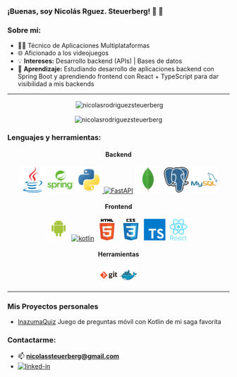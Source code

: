 ### ¡Buenas, soy Nicolás Rguez. Steuerberg! 👋 👋

### Sobre mi:
- 👨‍💻 Técnico de Aplicaciones Multiplataformas
- 🌐 Aficionado a los videojuegos
- 💡 **Intereses:** Desarrollo backend (APIs) | Bases de datos
- 🌱 **Aprendizaje:** Estudiando desarrollo de aplicaciones backend con Spring Boot y aprendiendo frontend con React + TypeScript para dar visibilidad a mis backends

---

<div align="center">
  <p>&nbsp;<img align="center" src="https://github-readme-stats.vercel.app/api?username=nicolasrodriguezsteuerberg&show_icons=true&locale=en" alt="nicolasrodriguezsteuerberg" /></p>
  <p><img align="center" src="https://github-readme-stats.vercel.app/api/top-langs?username=nicolasrodriguezsteuerberg&show_icons=true&locale=es&layout=compact" alt="nicolasrodriguezsteuerberg" /></p>
</div>

### Lenguajes y herramientas:

#### 
<div align="center">
  <h4>Backend</h4>
  <!-- JAVA -->
  <a href="https://www.java.com" target="_blank" rel="noreferrer"> <img src="https://raw.githubusercontent.com/devicons/devicon/master/icons/java/java-original.svg" alt="java" width="60" height="60"/></a>
  <!-- SPRING -->
  <a href="https://spring.io" target="_blank" rel="noreferrer"> <img src="https://raw.githubusercontent.com/devicons/devicon/master/icons/spring/spring-original-wordmark.svg" alt="spring" width="60" height="60"/></a>
  <!-- PYTHON -->
  <a href="https://www.python.org" target="_blank" rel="noreferrer"> <img src="https://raw.githubusercontent.com/devicons/devicon/master/icons/python/python-original.svg" alt="python" width="60" height="60"/> </a>
  <a href="https://fastapi.tiangolo.com/" target="_blank" rel="noreferrer"><img src="https://cdn.jsdelivr.net/npm/simple-icons@latest/icons/fastapi.svg" alt="FastAPI" width="60" height="60"/></a>
  <!-- MONGODB -->
  <a href ="https://www.mongodb.com/es" target="_blank" rel="noreferrer"> <img src="https://github.com/devicons/devicon/blob/master/icons/mongodb/mongodb-original.svg" alt="postgreSQL" width="60" height="60"/></a>
  <!-- POSTGRESQL -->
  <a href = "https://www.postgresql.org/" target="_blank" rel="noreferrer"> <img src="https://github.com/devicons/devicon/blob/master/icons/postgresql/postgresql-original.svg" alt="postgreSQL" width="60" height="60"/></a>
  <!-- MYSQL -->
  <a href="https://www.mysql.com/" target="_blank" rel="noreferrer"><img src="https://raw.githubusercontent.com/devicons/devicon/master/icons/mysql/mysql-original-wordmark.svg" alt="MySQL" width="60" height="60"/></a>
</div>

<div align="center">
  <h4>Frontend</h4>
  <!-- ANDROID -->
  <a href="https://developer.android.com" target="_blank" rel="noreferrer"> <img src="https://raw.githubusercontent.com/devicons/devicon/master/icons/android/android-original-wordmark.svg" alt="android" width="50" height="50"/></a>
  <!-- KOTLIN -->
  <a href="https://kotlinlang.org" target="_blank" rel="noreferrer"> <img src="https://www.vectorlogo.zone/logos/kotlinlang/kotlinlang-icon.svg" alt="kotlin" width="50" height="50"/></a>
  <!-- HTML -->
  <a href="https://www.w3.org/html/" target="_blank" rel="noreferrer"> <img src="https://raw.githubusercontent.com/devicons/devicon/master/icons/html5/html5-original-wordmark.svg" alt="html5" width="50" height="50"/></a>
  <!-- CSS -->
  <a href="https://www.w3schools.com/css/" target="_blank" rel="noreferrer"> <img src="https://raw.githubusercontent.com/devicons/devicon/master/icons/css3/css3-original-wordmark.svg" alt="css3" width="50" height="50"/></a>
  <!-- TypeScript -->
  <a href="https://www.typescriptlang.org/" target="_blank" rel="noreferrer"><img src="https://raw.githubusercontent.com/devicons/devicon/master/icons/typescript/typescript-original.svg" alt="TypeScript" width="50" height="50"/></a>
  <!-- React -->
  <a href="https://react.dev/" target="_blank" rel="noreferrer"><img src="https://raw.githubusercontent.com/devicons/devicon/master/icons/react/react-original-wordmark.svg" alt="React" width="50" height="50"/></a>
</div>

<div align="center">
  <h4>Herramientas</h4>
  <a href="https://git-scm.com/" target="_blank" rel="noreferrer"><img src="https://raw.githubusercontent.com/devicons/devicon/master/icons/git/git-original-wordmark.svg" alt="Git" width="40" height="40"/></a>
  <a href="https://www.docker.com/" target="_blank" rel="noreferrer"> <img src="https://github.com/devicons/devicon/blob/master/icons/docker/docker-original.svg" alt="docker" width="40" height="40"/></a>
</div>

---
### Mis Proyectos personales
- [InazumaQuiz](https://github.com/NicolasRodriguezSteuerberg/InazumaQuiz) Juego de preguntas móvil con Kotlin de mi saga favorita

### Contactarme:
- 📫 **nicolassteuerberg@gmail.com**
- <a href ="https://www.linkedin.com/in/nicol%C3%A1s-rodr%C3%ADguez-steuerberg/"> <img src="https://github.com/rahuldkjain/github-profile-readme-generator/blob/master/src/images/icons/Social/linked-in-alt.svg" alt="linked-in" height="30" width="30"/></a>
